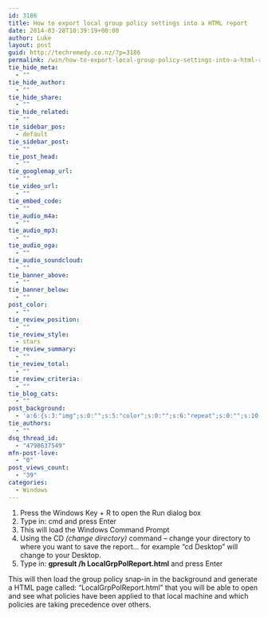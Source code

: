 ```yaml
---
id: 3186
title: How to export local group policy settings into a HTML report
date: 2014-03-28T10:39:19+00:00
author: Luke
layout: post
guid: http://techremedy.co.nz/?p=3186
permalink: /win/how-to-export-local-group-policy-settings-into-a-html-report/
tie_hide_meta:
  - ""
tie_hide_author:
  - ""
tie_hide_share:
  - ""
tie_hide_related:
  - ""
tie_sidebar_pos:
  - default
tie_sidebar_post:
  - ""
tie_post_head:
  - ""
tie_googlemap_url:
  - ""
tie_video_url:
  - ""
tie_embed_code:
  - ""
tie_audio_m4a:
  - ""
tie_audio_mp3:
  - ""
tie_audio_oga:
  - ""
tie_audio_soundcloud:
  - ""
tie_banner_above:
  - ""
tie_banner_below:
  - ""
post_color:
  - ""
tie_review_position:
  - ""
tie_review_style:
  - stars
tie_review_summary:
  - ""
tie_review_total:
  - ""
tie_review_criteria:
  - ""
tie_blog_cats:
  - ""
post_background:
  - 'a:6:{s:3:"img";s:0:"";s:5:"color";s:0:"";s:6:"repeat";s:0:"";s:10:"attachment";s:0:"";s:3:"hor";s:0:"";s:3:"ver";s:0:"";}'
tie_authors:
  - ""
dsq_thread_id:
  - "4798637549"
mfn-post-love:
  - "0"
post_views_count:
  - "39"
categories:
  - Windows
---
```

  1. Press the Windows Key + R to open the Run dialog box
  2. Type in: cmd and press Enter
  3. This will load the Windows Command Prompt
  4. Using the CD _(change directory)_ command – change your directory to where you want to save the report&#8230; for example “cd Desktop” will change to your Desktop.
  5. Type in: **gpresult /h LocalGrpPolReport.html** and press Enter

This will then load the group policy snap-in in the background and generate a HTML page called: &#8220;LocalGrpPolReport.html&#8221; that you will be able to open and see what policies have been applied to that local machine and which policies are taking precedence over others.